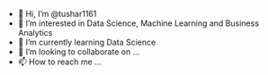 - 👋 Hi, I’m @tushar1161
- 👀 I’m interested in Data Science, Machine Learning and Business Analytics
- 🌱 I’m currently learning Data Science
- 💞️ I’m looking to collaborate on ...
- 📫 How to reach me ...

<!---
tushar1161/tushar1161 is a ✨ special ✨ repository because its `README.md` (this file) appears on your GitHub profile.
You can click the Preview link to take a look at your changes.
--->
